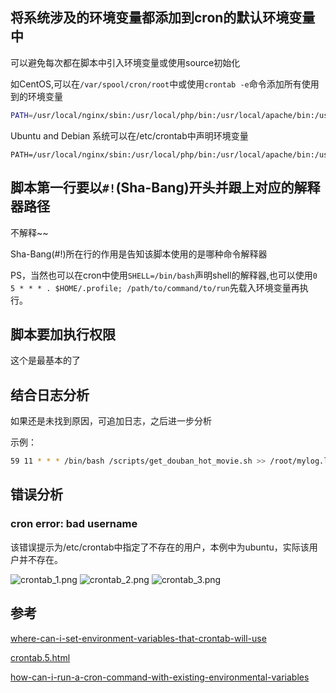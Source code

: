 ## 将系统涉及的环境变量都添加到cron的默认环境变量中

可以避免每次都在脚本中引入环境变量或使用source初始化

如CentOS,可以在`/var/spool/cron/root`中或使用`crontab -e`命令添加所有使用到的环境变量
``` bash
PATH=/usr/local/nginx/sbin:/usr/local/php/bin:/usr/local/apache/bin:/usr/local/mysql/bin:/usr/local/sbin:/usr/local/bin:/sbin:/bin:/usr/sbin:/usr/bin
```
Ubuntu and Debian 系统可以在/etc/crontab中声明环境变量

```
PATH=/usr/local/nginx/sbin:/usr/local/php/bin:/usr/local/apache/bin:/usr/local/mysql/bin:/usr/local/sbin:/usr/local/bin:/sbin:/bin:/usr/sbin:/usr/bin
```


## 脚本第一行要以`#!`(Sha-Bang)开头并跟上对应的解释器路径

不解释~~

Sha-Bang(#!)所在行的作用是告知该脚本使用的是哪种命令解释器

PS，当然也可以在cron中使用`SHELL=/bin/bash`声明shell的解释器,也可以使用`0 5 * * * . $HOME/.profile; /path/to/command/to/run`先载入环境变量再执行。

## 脚本要加执行权限

这个是最基本的了

## 结合日志分析

如果还是未找到原因，可追加日志，之后进一步分析

示例：
``` bash
59 11 * * * /bin/bash /scripts/get_douban_hot_movie.sh >> /root/mylog.log 2>&1
```
## 错误分析

### cron error: bad username

该错误提示为/etc/crontab中指定了不存在的用户，本例中为ubuntu，实际该用户并不存在。

![crontab_1.png](https://i.loli.net/2018/08/28/5b8420ddc0988.png)
![crontab_2.png](https://i.loli.net/2018/08/28/5b8420ddb844b.png)
![crontab_3.png](https://i.loli.net/2018/08/28/5b8420ddacc8c.png)

## 参考

[where-can-i-set-environment-variables-that-crontab-will-use](https://stackoverflow.com/questions/2229825/where-can-i-set-environment-variables-that-crontab-will-use)

[crontab.5.html](http://manpages.ubuntu.com/manpages/xenial/en/man5/crontab.5.html)

[how-can-i-run-a-cron-command-with-existing-environmental-variables](https://unix.stackexchange.com/questions/27289/how-can-i-run-a-cron-command-with-existing-environmental-variables)

